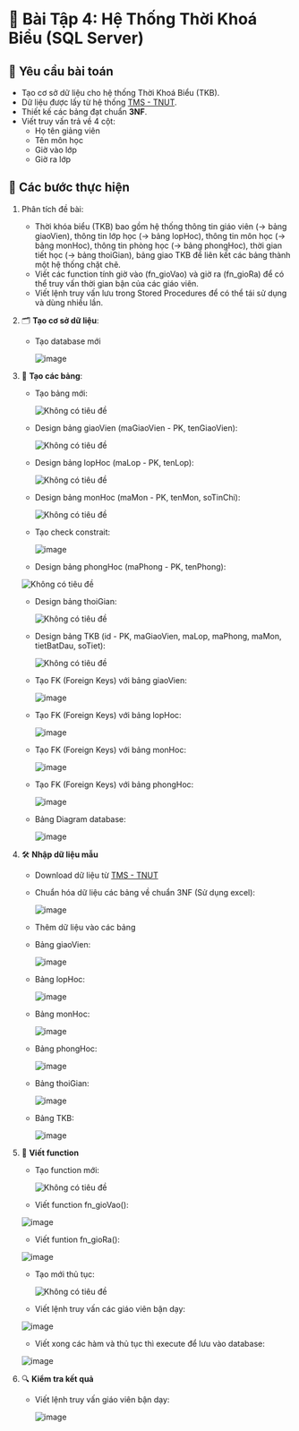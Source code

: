 # 📘 Bài Tập 4: Hệ Thống Thời Khoá Biểu (SQL Server)

## 📌 Yêu cầu bài toán

- Tạo cơ sở dữ liệu cho hệ thống Thời Khoá Biểu (TKB).
- Dữ liệu được lấy từ hệ thống [TMS - TNUT](https://tms.tnut.edu.vn).
- Thiết kế các bảng đạt chuẩn **3NF**.
- Viết truy vấn trả về 4 cột:
  - Họ tên giảng viên
  - Tên môn học
  - Giờ vào lớp
  - Giờ ra lớp
    
## 🧭 Các bước thực hiện
1. Phân tích đề bài:
   - Thời khóa biểu (TKB) bao gồm hệ thống thông tin giáo viên (-> bảng giaoVien), thông tin lớp học (-> bảng lopHoc), thông tin
môn học (-> bảng monHoc), thông tin phòng học (-> bảng phongHoc), thời gian tiết học (-> bảng thoiGian), bảng giao TKB để liên kết
các bảng thành một hệ thống chặt chẽ.
   - Viết các function tính giờ vào (fn_gioVao) và giờ ra (fn_gioRa) để có thể truy vấn thời gian bận của các giáo viên.
   - Viết lệnh truy vấn lưu trong Stored Procedures để có thể tái sử dụng và dùng nhiều lần.                                                                                                                         
3. 🗂️ **Tạo cơ sở dữ liệu**:
   - Tạo database mới
     
      ![image](https://github.com/user-attachments/assets/c2cc501d-6afc-4089-98e2-f3c016520736)
     
2. 🧱 **Tạo các bảng**:
   - Tạo bảng mới:
     
      ![Không có tiêu đề](https://github.com/user-attachments/assets/611f9244-e25c-40f7-a1e8-4f4980e87347)

   - Design bảng giaoVien (maGiaoVien - PK, tenGiaoVien):
   
      ![Không có tiêu đề](https://github.com/user-attachments/assets/1c631bd3-4e1a-487e-ac72-e38ccccdf79f)

   - Design bảng lopHoc (maLop - PK, tenLop):
  
      ![Không có tiêu đề](https://github.com/user-attachments/assets/1e86f227-57fc-4cfb-8246-6e1f1c24ad21)

   - Design bảng monHoc (maMon - PK, tenMon, soTinChi):
  
      ![Không có tiêu đề](https://github.com/user-attachments/assets/279ab40b-6a70-49a8-8871-1ee15e4f050e)

   + Tạo check constrait:

     ![image](https://github.com/user-attachments/assets/0bbac732-a09c-488e-b4a7-81572f2ba3c0)

   - Design bảng phongHoc (maPhong - PK, tenPhong):

    ![Không có tiêu đề](https://github.com/user-attachments/assets/6d2e1403-640d-486a-b09b-82532e6c5b48)

   - Design bảng thoiGian:

      ![Không có tiêu đề](https://github.com/user-attachments/assets/b9cf7a54-4cc0-46ba-840e-cfe096f4f553)

   - Design bảng TKB (id - PK, maGiaoVien, maLop, maPhong, maMon, tietBatDau, soTiet):

      ![Không có tiêu đề](https://github.com/user-attachments/assets/5d999cfc-1f87-4d78-bb0a-016f267ee3bc)

   + Tạo FK (Foreign Keys) với bảng giaoVien:
     
      ![image](https://github.com/user-attachments/assets/6d7138c9-8d3b-403f-861e-7c56f3ea43fc)

   + Tạo FK (Foreign Keys) với bảng lopHoc:

      ![image](https://github.com/user-attachments/assets/9f17bca1-eb3e-456d-bd86-ce481fcb486e)

   + Tạo FK (Foreign Keys) với bảng monHoc:

     ![image](https://github.com/user-attachments/assets/9ca3875f-8f00-4212-8963-f4cae1f3333f)

   + Tạo FK (Foreign Keys) với bảng phongHoc:

      ![image](https://github.com/user-attachments/assets/32b24293-3c67-4b1a-b806-782d48dc2f8a)
  
   - Bảng Diagram database:
  
      ![image](https://github.com/user-attachments/assets/7c7afeb5-fe8f-4b2f-84e6-b35ad14a7119)

3. 🛠️ **Nhập dữ liệu mẫu**

   - Download dữ liệu từ  [TMS - TNUT](https://tms.tnut.edu.vn)
   - Chuẩn hóa dữ liệu các bảng về chuẩn 3NF (Sử dụng excel):

     ![image](https://github.com/user-attachments/assets/0c148ce6-46e3-4bff-a5ca-9395ea6c5854)

   - Thêm dữ liệu vào các bảng
   + Bảng giaoVien:

      ![image](https://github.com/user-attachments/assets/57fa1b61-9822-48d9-aa8d-f7db34d737c7)

   + Bảng lopHoc:

     ![image](https://github.com/user-attachments/assets/240c26c1-1da0-48ce-a8f0-cddcfc397d6c)

   + Bảng monHoc:

     ![image](https://github.com/user-attachments/assets/e1d528dc-ed84-435b-a95a-63db0c60a379)

   + Bảng phongHoc:

     ![image](https://github.com/user-attachments/assets/2169374f-0031-456a-9acb-284743fba008)

   + Bảng thoiGian:

     ![image](https://github.com/user-attachments/assets/80213a45-0a27-4f6e-a42b-a0fbc42ceb30)

   + Bảng TKB:

     ![image](https://github.com/user-attachments/assets/cb1ad62b-ada3-488c-b4f7-966909659e96)

5. 🔧 **Viết function**
   - Tạo function mới:
     
     ![Không có tiêu đề](https://github.com/user-attachments/assets/c2959adb-4fc3-4b7f-a2e5-aa8e5423aa04)

   + Viết function fn_gioVao(): 
     
   ![image](https://github.com/user-attachments/assets/3ae2466c-670b-42cc-9e62-1b41a7ef6f39)

   + Viết funtion fn_gioRa():

    ![image](https://github.com/user-attachments/assets/a8d9e986-84d3-427b-a01d-bc87379c42ea)
  
   - Tạo mới thủ tục:

     ![Không có tiêu đề](https://github.com/user-attachments/assets/cbdbea4b-b1e1-4081-8820-78f5fb3fc8ce)

   + Viết lệnh truy vấn các giáo viên bận dạy:

    ![image](https://github.com/user-attachments/assets/2b598c03-e879-44e3-a981-d3908200f081)

   - Viết xong các hàm và thủ tục thì execute để lưu vào database:

    ![image](https://github.com/user-attachments/assets/3f41c31e-fa4a-4273-92ed-489fe7bf1c3e)

7. 🔍 **Kiểm tra kết quả**
   - Viết lệnh truy vấn giáo viên bận dạy:

     ![image](https://github.com/user-attachments/assets/cb6fe600-51aa-4830-82bf-b929cc128044)
  
